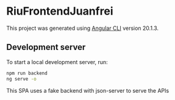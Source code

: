 # RiuFrontendJuanfrei

This project was generated using [Angular CLI](https://github.com/angular/angular-cli) version 20.1.3.

## Development server

To start a local development server, run:

```bash
npm run backend
ng serve -o
```

This SPA uses a fake backend with json-server to serve the APIs
